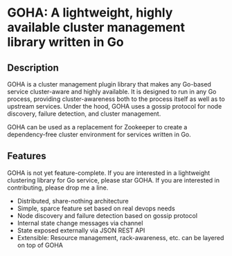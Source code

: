 GOHA: A lightweight, highly available cluster management library written in Go
==============================================================================

Description
-----------

GOHA is a cluster management plugin library that makes any Go-based service cluster-aware and highly available. It is designed to run in any Go process, providing cluster-awareness both to the process itself as well as to upstream services. Under the hood, GOHA uses a gossip protocol for node discovery, failure detection, and cluster management.

GOHA can be used as a replacement for Zookeeper to create a dependency-free cluster environment for services written in Go.

Features
--------

GOHA is not yet feature-complete. If you are interested in a lightweight clustering library for Go service, please star GOHA. If you are interested in contributing, please drop me a line.

* Distributed, share-nothing architecture
* Simple, sparce feature set based on real devops needs
* Node discovery and failure detection based on gossip protocol
* Internal state change messages via channel
* State exposed externally via JSON REST API
* Extensible: Resource management, rack-awareness, etc. can be layered on top of GOHA

